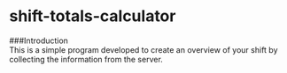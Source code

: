# shift-totals-calculator

###Introduction  
This is a simple program developed to create an overview of your shift by collecting the information from the server.
